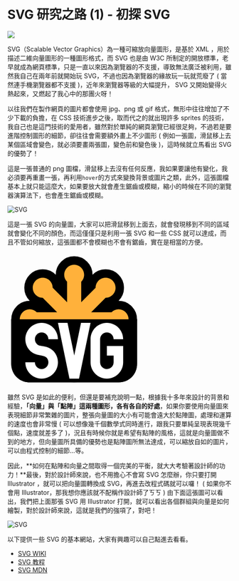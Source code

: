 # SVG 研究之路 (1) - 初探 SVG 

![](/img/articles/201406/svg-01-intro.jpg#preview-img)

SVG（Scalable Vector Graphics）為一種可縮放向量圖形，是基於 XML ，用於描述二維向量圖形的一種圖形格式，而 SVG 也是由 W3C 所制定的開放標準，老早就成為網頁標準，只是一直以來因為瀏覽器的不支援，導致無法廣泛被利用，雖然我自己在兩年前就開始玩 SVG，不過也因為瀏覽器的緣故玩一玩就荒廢了 ( 當然連手機瀏覽器都不支援 )，近年來瀏覽器等級的大幅提升， SVG 又開始變得火熱起來，又燃起了我心中的那團火呀！

以往我們在製作網頁的圖片都會使用 jpg、png 或 gif 格式，無形中往往增加了不少下載的負擔，在 CSS 技術進步之後，取而代之的就出現許多 sprites 的技術，我自己也是這門技術的愛用者，雖然對於單純的網頁瀏覽已經很足夠，不過若是要進階控制圖形的細節，卻往往會需要額外畫上不少圖形 ( 例如一張圖，滑鼠移上去某個區域會變色，就必須要畫兩張圖，變色前和變色後 )，這時候就立馬看出 SVG 的優勢了！

這是一張普通的 png 圖檔，滑鼠移上去沒有任何反應，我如果要讓他有變化，我必須要再重畫一張，再利用`hover`的方式來變換背景或圖片之類，此外，這張圖檔基本上就只能這麼大，如果要放大就會產生鋸齒或模糊，縮小的時候在不同的瀏覽器演算法下，也會產生鋸齒或模糊。

![SVG](/img/articles/201406/20140608_1_03.png)

這是一張 SVG 的向量圖，大家可以把滑鼠移到上面去，就會發現移到不同的區域就會變化不同的顏色，而這僅僅只是利用一張 SVG 和一些 CSS 就可以達成，而且不管如何縮放，這張圖都不會模糊也不會有鋸齒，實在是相當的方便。

<svg style="height:300px;">
<path id="SVG-base" d="M8.5,150h283v100c0,23.5-18,41.5-41.5,41.5H50c-23.5,0-41.5-18-41.5-41.5V150z" />
<path fill="#FFB13B" stroke="#000000" stroke-width="38.0086" d="M265.852,134.149c-8.755-8.755-22.948-8.755-31.703,0h-45.88
l32.442-32.442c12.381,0,22.417-10.037,22.417-22.417c0-12.381-10.036-22.417-22.417-22.417s-22.418,10.037-22.418,22.417
l-32.441,32.441v-45.88c8.754-8.754,8.754-22.948,0-31.702c-8.755-8.754-22.948-8.754-31.703,0s-8.754,22.948,0,31.702v45.88
L101.707,79.29c0-12.381-10.037-22.417-22.417-22.417c-12.381,0-22.417,10.037-22.417,22.417c0,12.38,10.037,22.417,22.417,22.417
l32.442,32.442h-45.88c-8.754-8.755-22.948-8.755-31.702,0c-8.754,8.754-8.754,22.948,0,31.703c8.754,8.754,22.948,8.754,31.702,0
h45.88L79.29,198.293c-12.381,0-22.417,10.037-22.417,22.418s10.037,22.417,22.417,22.417c12.38,0,22.417-10.036,22.417-22.417
l32.442-32.442v45.88c-8.754,8.755-8.754,22.948,0,31.703c8.754,8.754,22.948,8.754,31.703,0c8.754-8.755,8.754-22.948,0-31.703
V188.27l32.441,32.441c0,12.381,10.037,22.417,22.418,22.417s22.417-10.036,22.417-22.417s-10.036-22.418-22.417-22.418
l-32.441-32.441h45.879c8.755,8.754,22.948,8.754,31.703,0C274.605,157.097,274.605,142.903,265.852,134.149z" />
<path id="SVG-bar" fill="#FFB13B" d="M265.852,134.149c-8.755-8.755-22.948-8.755-31.703,0h-45.88l32.442-32.442
c12.381,0,22.417-10.037,22.417-22.417c0-12.381-10.036-22.417-22.417-22.417s-22.418,10.037-22.418,22.417l-32.441,32.441v-45.88
c8.754-8.754,8.754-22.948,0-31.702c-8.755-8.754-22.948-8.754-31.703,0s-8.754,22.948,0,31.702v45.88L101.707,79.29
c0-12.381-10.037-22.417-22.417-22.417c-12.381,0-22.417,10.037-22.417,22.417c0,12.38,10.037,22.417,22.417,22.417l32.442,32.442
h-45.88c-8.754-8.755-22.948-8.755-31.702,0c-8.754,8.754-8.754,22.948,0,31.703c8.754,8.754,22.948,8.754,31.702,0h45.88
L79.29,198.293c-12.381,0-22.417,10.037-22.417,22.418s10.037,22.417,22.417,22.417c12.38,0,22.417-10.036,22.417-22.417
l32.442-32.442v45.88c-8.754,8.755-8.754,22.948,0,31.703c8.754,8.754,22.948,8.754,31.703,0c8.754-8.755,8.754-22.948,0-31.703
V188.27l32.441,32.441c0,12.381,10.037,22.417,22.418,22.417s22.417-10.036,22.417-22.417s-10.036-22.418-22.417-22.418
l-32.441-32.441h45.879c8.755,8.754,22.948,8.754,31.703,0C274.605,157.097,274.605,142.903,265.852,134.149z" />
<path id="SVG-base_1_" d="M8.5,150h283v100c0,23.5-18,41.5-41.5,41.5H50c-23.5,0-41.5-18-41.5-41.5V150z" />
<path id="SVG-S" fill="#FFFFFF" d="M50.964,220.639c-6.638-6.637-10.746-15.801-10.746-25.923c0-20.252,16.426-36.668,36.668-36.668
c20.252,0,36.678,16.416,36.678,36.668h-21.48c0-8.388-6.808-15.187-15.198-15.187c-8.388,0-15.186,6.799-15.186,15.187
c0,4.19,1.702,7.986,4.44,10.726h0.01c2.75,2.761,5.04,3.559,10.736,4.463l0,0c10.132,1.054,19.296,4.107,25.932,10.744l0,0
c6.638,6.638,10.746,15.802,10.746,25.924c0,20.252-16.426,36.678-36.678,36.678c-20.242,0-36.668-16.426-36.668-36.678H61.7
c0,8.388,6.798,15.195,15.186,15.195c8.39,0,15.198-6.808,15.198-15.195c0-4.19-1.702-7.977-4.442-10.727h-0.01
c-2.75-2.75-6.696-3.697-10.746-4.451v-0.01C67.066,229.878,57.6,227.275,50.964,220.639L50.964,220.639L50.964,220.639z" />
<path id="SVG-V" fill="#FFFFFF" d="M186.904,158.048l-25.94,125.202h-21.48l-25.92-125.202h21.48l15.2,73.326l15.18-73.326H186.904z" />
<path id="SVG-G" fill="#FFFFFF" d="M223.584,209.904h36.668v36.668h0.01c0,20.254-16.426,36.68-36.678,36.68
c-20.254,0-36.668-16.426-36.668-36.68l0,0v-51.854h-0.01c0-20.253,16.424-36.669,36.678-36.669
c20.242,0,36.668,16.416,36.668,36.669H238.77c0-8.381-6.808-15.189-15.186-15.189c-8.391,0-15.188,6.809-15.188,15.189v51.854l0,0
c0,8.39,6.797,15.188,15.188,15.188c8.378,0,15.176-6.798,15.186-15.178v-0.01v-15.176h-15.186V209.904L223.584,209.904z" />
</svg>

<style>
	#SVG-S,#SVG-V,#SVG-G,#SVG-bar{
		cursor:pointer;
		transition:.3s;
	}
	#SVG-bar:hover{
		fill:#0ff;
	}
	#SVG-S:hover{
		fill:#f00;
	}
	#SVG-V:hover{
		fill:#0f0;
	}
	#SVG-G:hover{
		fill:#00f;
	}
</style>

雖然 SVG 是如此的便利，但還是要補充說明一點，根據我十多年來設計的背景和經驗，**「向量」與「點陣」這兩種圖形，各有各自的好處**，如果你要使用向量圖來表現細節非常繁雜的圖片，整張向量圖的大小有可能會遠大於點陣圖，處理和運算的速度也會非常慢 ( 可以想像幾千個數學式同時進行，跟我只要單純呈現表現幾千個點，速度就差多了 )，況且有時候你就是希望有點陣的風格，這就是向量圖做不到的地方，但向量圖所具備的優勢也是點陣圖所無法達成，可以縮放自如的圖片，可以由程式控制的細節...等。

因此，**如何在點陣和向量之間取得一個完美的平衡，就大大考驗著設計師的功力！**最後，對於設計師來說，也不用擔心不會寫 SVG 怎麼辦，你只要打開 Illustrator ，就可以把向量圖轉換成 SVG，再進去改程式碼就可以囉！ ( 如果你不會用 Illustrator，那我想你應該就不配稱作設計師了ㄎㄎ ) 由下面這張圖可以看出，我們把上面那張 SVG 用 Illustrator 打開，就可以看出各個群組與向量是如何繪製，對於設計師來說，這就是我們的強項了，對吧！


![SVG](/img/articles/201406/20140608_1_02.png)

以下提供一些 SVG 的基本網站，大家有興趣可以自己點進去看看。

- [SVG WIKI](http://zh.wikipedia.org/wiki/%E5%8F%AF%E7%B8%AE%E6%94%BE%E5%90%91%E9%87%8F%E5%9C%96%E5%BD%A2)
- [SVG 教程](http://www.w3school.com.cn/svg/index.asp)
- [SVG MDN](https://developer.mozilla.org/zh-TW/docs/Web/SVG/Tutorial/Introduction)

